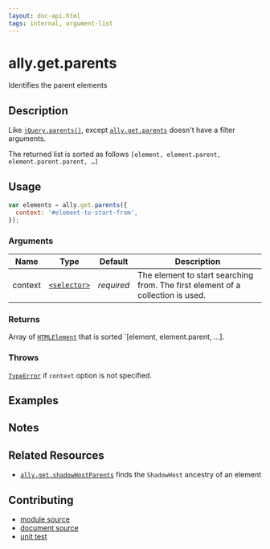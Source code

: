 ```yaml
---
layout: doc-api.html
tags: internal, argument-list
---
```


# ally.get.parents

Identifies the parent elements


## Description

Like [`jQuery.parents()`](http://api.jquery.com/parents/), except [`ally.get.parents`](#ally.get.parents) doesn't have a filter arguments.

The returned list is sorted as follows `[element, element.parent, element.parent.parent, …]`


## Usage

```js
var elements = ally.get.parents({
  context: '#element-to-start-from',
});
```

### Arguments

| Name | Type | Default | Description |
| ---- | ---- | ------- | ----------- |
| context | [`<selector>`](../concepts.md#Selector) | *required* | The element to start searching from. The first element of a collection is used. |

### Returns

Array of [`HTMLElement`](https://developer.mozilla.org/en/docs/Web/API/HTMLElement) that is sorted `[element, element.parent, …].

### Throws

[`TypeError`](https://developer.mozilla.org/en-US/docs/Web/JavaScript/Reference/Global_Objects/TypeError) if `context` option is not specified.


## Examples


## Notes


## Related Resources

* [`ally.get.shadowHostParents`](shadow-host-parents.md) finds the `ShadowHost` ancestry of an element


## Contributing

* [module source](https://github.com/medialize/ally.js/blob/master/src/get/parents.js)
* [document source](https://github.com/medialize/ally.js/blob/master/docs/api/get/parents.md)
* [unit test](https://github.com/medialize/ally.js/blob/master/test/unit/get.parents.test.js)

